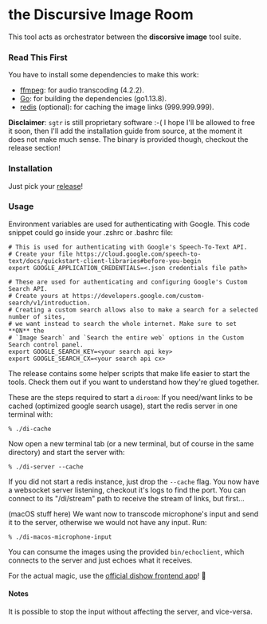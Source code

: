 # the Discursive Image Room
This tool acts as orchestrator between the **discorsive image** tool suite.

### Read This First
You have to install some dependencies to make this work:
- [ffmpeg](https://ffmpeg.org): for audio transcoding (4.2.2).
- [Go](https://golang.org): for building the dependencies (go1.13.8).
- [redis](https://redis.io) (optional): for caching the image links (999.999.999).

**Disclaimer**: `sgtr` is still proprietary software :-( I hope I'll be allowed to free it soon, then I'll add the installation guide from source, at the moment it does not make much sense. The binary is provided though, checkout the release section!

### Installation
Just pick your [release](https://github.com/jecoz/diroom/releases)!

### Usage
Environment variables are used for authenticating with Google.
This code snippet could go inside your .zshrc or .bashrc file:
```
# This is used for authenticating with Google's Speech-To-Text API.
# Create your file https://cloud.google.com/speech-to-text/docs/quickstart-client-libraries#before-you-begin
export GOOGLE_APPLICATION_CREDENTIALS=<.json credentials file path>

# These are used for authenticating and configuring Google's Custom Search API.
# Create yours at https://developers.google.com/custom-search/v1/introduction.
# Creating a custom search allows also to make a search for a selected number of sites,
# we want instead to search the whole internet. Make sure to set **ON** the
# `Image Search` and `Search the entire web` options in the Custom Search control panel.
export GOOGLE_SEARCH_KEY=<your search api key>
export GOOGLE_SEARCH_CX=<your search api cx>
```

The release contains some helper scripts that make life easier to start the tools. Check them
out if you want to understand how they're glued together.

These are the steps required to start a `diroom`:
If you need/want links to be cached (optimized google search usage), start the redis server in
one terminal with:
```
% ./di-cache
```
Now open a new terminal tab (or a new terminal, but of course in the same directory) and start
the server with:
```
% ./di-server --cache
```
If you did not start a redis instance, just drop the `--cache` flag. You now have a websocket server
listening, checkout it's logs to find the port. You can connect to its "/di/stream" path to receive
the stream of links, but first...

(macOS stuff here)
We want now to transcode microphone's input and send it to the server, otherwise we would not have
any input. Run:
```
% ./di-macos-microphone-input
```

You can consume the images using the provided `bin/echoclient`, which connects to the server and just
echoes what it receives.

For the actual magic, use the [official dishow frontend app](https://github.com/AndreaKaus/dishow)! :tada:

#### Notes
It is possible to stop the input without affecting the server, and vice-versa.

